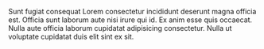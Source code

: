 Sunt fugiat consequat Lorem consectetur incididunt deserunt magna officia est. Officia sunt laborum aute nisi irure qui id. Ex anim esse quis occaecat. Nulla aute officia laborum cupidatat adipisicing consectetur. Nulla ut voluptate cupidatat duis elit sint ex sit.